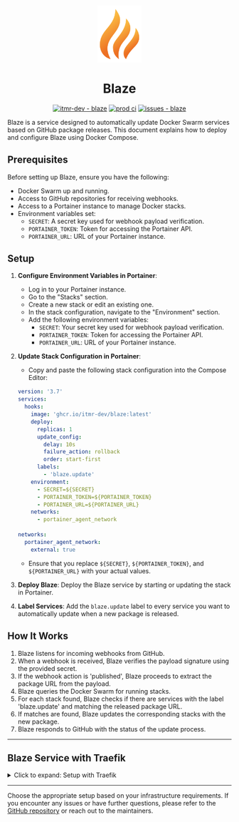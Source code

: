 <p align="center"><a href="https://craftycram.net" target="_blank" rel="noopener noreferrer"><img width="100" src="assets/blaze.png" alt="Let's Hassel Logo"></a></p>

<h1 align="center">Blaze</h1>

<p align="center">
<a href="https://github.com/itmr-dev/blaze" title="Go to GitHub repo"><img src="https://img.shields.io/static/v1?label=itmr-dev&amp;message=blaze&amp;color=blue&amp;logo=github" alt="itmr-dev - blaze"></a>
<a href="https://github.com/itmr-dev/blaze/actions?query=workflow:&quot;prod+ci&quot;"><img src="https://github.com/itmr-dev/blaze/workflows/prod%20ci/badge.svg" alt="prod ci"></a>
<a href="https://github.com/itmr-dev/blaze/issues"><img src="https://img.shields.io/github/issues/itmr-dev/blaze" alt="issues - blaze"></a>
</p>

Blaze is a service designed to automatically update Docker Swarm services based on GitHub package releases. This document explains how to deploy and configure Blaze using Docker Compose.

## Prerequisites

Before setting up Blaze, ensure you have the following:

- Docker Swarm up and running.
- Access to GitHub repositories for receiving webhooks.
- Access to a Portainer instance to manage Docker stacks.
- Environment variables set:
  - `SECRET`: A secret key used for webhook payload verification.
  - `PORTAINER_TOKEN`: Token for accessing the Portainer API.
  - `PORTAINER_URL`: URL of your Portainer instance.

## Setup

1. **Configure Environment Variables in Portainer**:

   - Log in to your Portainer instance.
   - Go to the "Stacks" section.
   - Create a new stack or edit an existing one.
   - In the stack configuration, navigate to the "Environment" section.
   - Add the following environment variables:
     - `SECRET`: Your secret key used for webhook payload verification.
     - `PORTAINER_TOKEN`: Token for accessing the Portainer API.
     - `PORTAINER_URL`: URL of your Portainer instance.

2. **Update Stack Configuration in Portainer**:

   - Copy and paste the following stack configuration into the Compose Editor:

   ```yaml
   version: '3.7'
   services:
     hooks:
       image: 'ghcr.io/itmr-dev/blaze:latest'
       deploy:
         replicas: 1
         update_config:
           delay: 10s
           failure_action: rollback
           order: start-first
         labels:
           - 'blaze.update'
       environment:
         - SECRET=${SECRET}
         - PORTAINER_TOKEN=${PORTAINER_TOKEN}
         - PORTAINER_URL=${PORTAINER_URL}
       networks:
         - portainer_agent_network

   networks:
     portainer_agent_network:
       external: true
   ```

   - Ensure that you replace `${SECRET}`, `${PORTAINER_TOKEN}`, and `${PORTAINER_URL}` with your actual values.

3. **Deploy Blaze**: Deploy the Blaze service by starting or updating the stack in Portainer.

4. **Label Services**: Add the `blaze.update` label to every service you want to automatically update when a new package is released.

## How It Works

1. Blaze listens for incoming webhooks from GitHub.
2. When a webhook is received, Blaze verifies the payload signature using the provided secret.
3. If the webhook action is 'published', Blaze proceeds to extract the package URL from the payload.
4. Blaze queries the Docker Swarm for running stacks.
5. For each stack found, Blaze checks if there are services with the label 'blaze.update' and matching the released package URL.
6. If matches are found, Blaze updates the corresponding stacks with the new package.
7. Blaze responds to GitHub with the status of the update process.

---

## Blaze Service with Traefik

<details>
<summary>Click to expand: Setup with Traefik</summary>

---

### Setup with Traefik

Extend your Docker Compose file to include Traefik configuration for routing and SSL termination:

```yaml
version: '3.7'
services:
  hooks:
    image: 'ghcr.io/itmr-dev/blaze:latest'
    deploy:
      replicas: 1
      update_config:
        delay: 10s
        failure_action: rollback
        order: start-first
      labels:
        - 'traefik.enable=true'
        - 'traefik.http.routers.blaze.rule=Host(`blaze.example.com`)'
        - 'traefik.http.routers.blaze.entrypoints=https'
        - 'traefik.http.routers.blaze.tls=true'
        - 'traefik.http.services.blaze.loadbalancer.server.port=80'
        - 'blaze.update'
    environment:
      - SECRET=${SECRET}
      - PORTAINER_TOKEN=${PORTAINER_TOKEN}
      - PORTAINER_URL=${PORTAINER_URL}
    networks:
      - proxy
      - portainer_agent_network

networks:
  proxy:
    external: true
  portainer_agent_network:
    external: true
```

Replace `blaze.example.com` with your desired domain name for accessing Blaze. Ensure that Traefik is properly configured to handle HTTPS requests and route them to the Blaze service.

---

</details>

---

Choose the appropriate setup based on your infrastructure requirements. If you encounter any issues or have further questions, please refer to the [GitHub repository](https://github.com/itmr-dev/blaze) or reach out to the maintainers.
